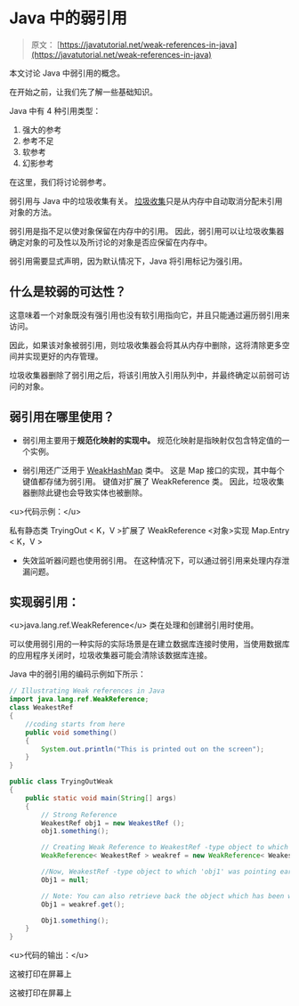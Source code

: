 # Java 中的弱引用

> 原文： [https://javatutorial.net/weak-references-in-java](https://javatutorial.net/weak-references-in-java)

本文讨论 Java 中弱引用的概念。

在开始之前，让我们先了解一些基础知识。

Java 中有 4 种引用类型：

1.  强大的参考
2.  参考不足
3.  软参考
4.  幻影参考

在这里，我们将讨论弱参考。

弱引用与 Java 中的垃圾收集有关。 [垃圾收集](https://javatutorial.net/java-garbage-collection)只是从内存中自动取消分配未引用对象的方法。

弱引用是指不足以使对象保留在内存中的引用。 因此，弱引用可以让垃圾收集器确定对象的可及性以及所讨论的对象是否应保留在内存中。

弱引用需要显式声明，因为默认情况下，Java 将引用标记为强引用。

## 什么是较弱的可达性？

这意味着一个对象既没有强引用也没有软引用指向它，并且只能通过遍历弱引用来访问。

因此，如果该对象被弱引用，则垃圾收集器会将其从内存中删除，这将清除更多空间并实现更好的内存管理。

垃圾收集器删除了弱引用之后，将该引用放入引用队列中，并最终确定以前弱可访问的对象。

## 弱引用在哪里使用？

*   弱引用主要用于**规范化映射的实现中。** 规范化映射是指映射仅包含特定值的一个实例。

*   弱引用还广泛用于 [WeakHashMap](https://javatutorial.net/java-weakhashmap-example) 类中。 这是 Map 接口的实现，其中每个键值都存储为弱引用。 键值对扩展了 WeakReference 类。 因此，垃圾收集器删除此键也会导致实体也被删除。

&lt;u&gt;代码示例：&lt;/u&gt;

私有静态类 TryingOut &lt; K，V &gt;扩展了 WeakReference &lt;对象&gt;实现 Map.Entry &lt; K，V &gt;

*   失效监听器问题也使用弱引用。 在这种情况下，可以通过弱引用来处理内存泄漏问题。

## 实现弱引用：

&lt;u&gt;java.lang.ref.WeakReference&lt;/u&gt; 类在处理和创建弱引用时使用。

可以使用弱引用的一种实际的实际场景是在建立数据库连接时使用，当使用数据库的应用程序关闭时，垃圾收集器可能会清除该数据库连接。

Java 中的弱引用的编码示例如下所示：

```java
// Illustrating Weak references in Java 
import java.lang.ref.WeakReference; 
class WeakestRef 
{ 
    //coding starts from here
    public void something() 
    { 
        System.out.println("This is printed out on the screen"); 
    } 
} 

public class TryingOutWeak
{ 
    public static void main(String[] args) 
    { 
        // Strong Reference 
        WeakestRef obj1 = new WeakestRef ();    
        obj1.something(); 

        // Creating Weak Reference to WeakestRef -type object to which 'obj1' is also pointing. 
        WeakReference< WeakestRef > weakref = new WeakReference< WeakestRef >(obj1); 

        //Now, WeakestRef -type object to which 'obj1' was pointing earlier is not available for garbage   //collection. But will be only be garbage collected when JVM needs memory. 
        Obj1 = null;  

        // Note: You can also retrieve back the object which has been weakly referenced. It succesfully     //calls the method. 
        Obj1 = weakref.get();  

        Obj1.something(); 
    } 
}

```

&lt;u&gt;代码的输出：&lt;/u&gt;

这被打印在屏幕上

这被打印在屏幕上